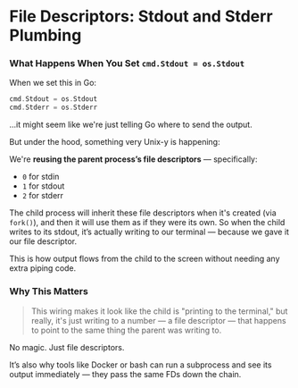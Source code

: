 # File Descriptors: Stdout and Stderr Plumbing

### What Happens When You Set `cmd.Stdout = os.Stdout`


When we set this in Go:
```go
cmd.Stdout = os.Stdout
cmd.Stderr = os.Stderr
```
…it might seem like we're just telling Go where to send the output.

But under the hood, something very Unix-y is happening:

We're **reusing the parent process’s file descriptors** — specifically:
- `0` for stdin
- `1` for stdout
- `2` for stderr

The child process will inherit these file descriptors when it's created (via `fork()`), and then it will use them as if they were its own.
So when the child writes to its stdout, it’s actually writing to our terminal — because we gave it our file descriptor.

This is how output flows from the child to the screen without needing any extra piping code.


### Why This Matters

>This wiring makes it look like the child is "printing to the terminal," but really, it's just writing to a number — a file descriptor — that happens to point to the same thing the parent was writing to.

No magic. Just file descriptors.

It’s also why tools like Docker or bash can run a subprocess and see its output immediately — they pass the same FDs down the chain.